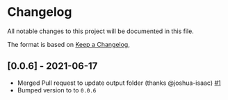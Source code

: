 # Changelog

All notable changes to this project will be documented in this file.

The format is based on [Keep a Changelog](https://keepachangelog.com/en/1.0.0/),

## [0.0.6] - 2021-06-17

- Merged Pull request to update output folder (thanks @joshua-isaac) [#1](https://github.com/campjefferson/-campj-eleventy-fa-icons/pull/1)
- Bumped version to to `0.0.6`
